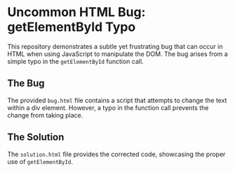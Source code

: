 # Uncommon HTML Bug: getElementById Typo

This repository demonstrates a subtle yet frustrating bug that can occur in HTML when using JavaScript to manipulate the DOM.  The bug arises from a simple typo in the `getElementById` function call.

## The Bug
The provided `bug.html` file contains a script that attempts to change the text within a div element.  However, a typo in the function call prevents the change from taking place.

## The Solution
The `solution.html` file provides the corrected code, showcasing the proper use of `getElementById`.